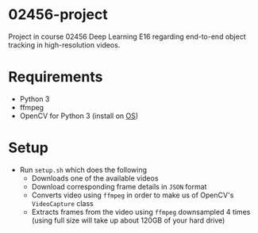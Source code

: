 # 02456-project
Project in course 02456 Deep Learning E16 regarding end-to-end object tracking in high-resolution videos.

# Requirements

* Python 3
* ffmpeg
* OpenCV for Python 3 (install on [OS](http://www.pyimagesearch.com/2015/06/29/install-opencv-3-0-and-python-3-4-on-osx/))

# Setup

* Run `setup.sh` which does the following
  * Downloads one of the available videos
  * Download corresponding frame details in `JSON` format
  * Converts video using `ffmpeg` in order to make us of OpenCV's `VideoCapture` class
  * Extracts frames from the video using `ffmpeg` downsampled 4 times
  (using full size will take up about 120GB of your hard drive)
